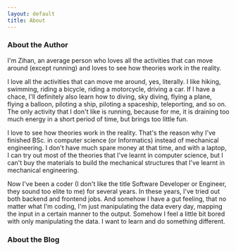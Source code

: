 ```yaml
---
layout: default
title: About
---
```

### About the Author
I'm Zihan, an average person who loves all the activities that can move around (except running) and loves to see how theories work in the reality.

I love all the activities that can move me around, yes, literally. I like hiking, swimming, riding a bicycle, riding a motorcycle, driving a car. If I have a chace, I'll definitely also learn how to diving, sky diving, flying a plane, flying a balloon, piloting a ship, piloting a spaceship, teleporting, and so on. The only activity that I don't like is running, because for me, it is draining too much energy in a short period of time, but brings too little fun.

I love to see how theories work in the reality. That's the reason why I've finished BSc. in computer science (or Informatics) instead of mechanical engineering. I don't have much spare money at that time, and with a laptop, I can try out most of the theories that I've learnt in computer science, but I can't buy the materials to build the mechanical structures that I've learnt in mechanical engineering.

Now I've been a coder (I don't like the title Software Developer or Engineer, they sound too elite to me) for several years. In these years, I've tried out both backend and frontend jobs. And somehow I have a gut feeling, that no matter what I'm coding, I'm just manipulating the data every day, mapping the input in a certain manner to the output. Somehow I feel a little bit bored with only manipulating the data. I want to learn and do something different.

### About the Blog
